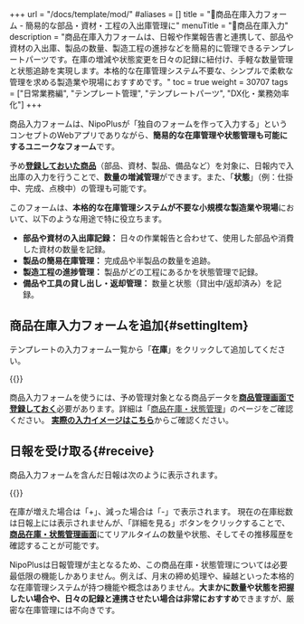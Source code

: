 +++
url = "/docs/template/mod/"
#aliases = []
title = "🧩商品在庫入力フォーム - 簡易的な部品・資材・工程の入出庫管理に"
menuTitle = "🧩商品在庫入力"
description = "商品在庫入力フォームは、日報や作業報告書と連携して、部品や資材の入出庫、製品の数量、製造工程の進捗などを簡易的に管理できるテンプレートパーツです。在庫の増減や状態変更を日々の記録に紐付け、手軽な数量管理と状態追跡を実現します。本格的な在庫管理システム不要な、シンプルで柔軟な管理を求める製造業や現場におすすめです。"
toc = true
weight = 30707
tags = ["日常業務編", "テンプレート管理", "テンプレートパーツ", "DX化・業務効率化"]
+++

商品入力フォームは、NipoPlusが「独自のフォームを作って入力する」というコンセプトのWebアプリでありながら、**簡易的な在庫管理や状態管理も可能にするユニークなフォーム**です。

予め[<strong>登録しておいた商品</strong>](/docs/setup/advanced-setting/point/#add)（部品、資材、製品、備品など）を対象に、日報内で入出庫の入力を行うことで、**数量の増減管理**ができます。また、「<strong>状態</strong>」（例：仕掛中、完成、点検中）の管理も可能です。

このフォームは、**本格的な在庫管理システムが不要な小規模な製造業や現場**において、以下のような用途で特に役立ちます。

- **部品や資材の入出庫記録：** 日々の作業報告と合わせて、使用した部品や消費した資材の数量を記録。
- **製品の簡易在庫管理：** 完成品や半製品の数量を追跡。
- **製造工程の進捗管理：** 製品がどの工程にあるかを状態管理で記録。
- **備品や工具の貸し出し・返却管理：** 数量と状態（貸出中/返却済み）を記録。

## 商品在庫入力フォームを追加{#settingItem}

テンプレートの入力フォーム一覧から「<strong>在庫</strong>」をクリックして追加してください。

{{<icatch filename="img/modFormAdd" msg="テンプレートの編集画面から、部品や資材の入出庫、製品の工程進捗を記録するための在庫フォームをクリックして追加します" alice="ok">}}

商品入力フォームを使うには、予め管理対象となる商品データを[<strong>商品管理画面で登録しておく</strong>](/docs/setup/advanced-setting/point/)必要があります。詳細は「[商品在庫・状態管理](/docs/setup/advanced-setting/point/)」のページをご確認ください。
[<strong>実際の入力イメージはこちら</strong>](/docs/manual/write-report/parts/#item)からご確認ください。

## 日報を受け取る{#receive}

商品入力フォームを含んだ日報は次のように表示されます。

{{<icatch filename="img/itemReport" msg="日報を受け取ると、入出庫記録や状態変更の履歴が一覧で確認できます。増減した数量や新しい状態が一目で分かります" alice="ok">}}

在庫が増えた場合は「+」、減った場合は「-」で表示されます。
現在の在庫総数は日報上には表示されませんが、「詳細を見る」ボタンをクリックすることで、[<strong>商品在庫・状態管理画面</strong>](/docs/setup/advanced-setting/point/#stackLog)にてリアルタイムの数量や状態、そしてその推移履歴を確認することが可能です。

NipoPlusは日報管理が主となるため、この商品在庫・状態管理については必要最低限の機能しかありません。例えば、月末の締め処理や、繰越といった本格的な在庫管理システムが持つ機能や概念はありません。**大まかに数量や状態を把握したい場合や、日々の記録と連携させたい場合は非常におすすめ**できますが、厳密な在庫管理には不向きです。
